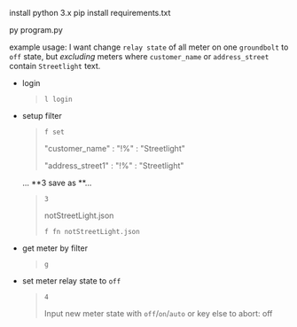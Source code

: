 install python 3.x
pip install requirements.txt

py program.py


example usage:
I want change `relay state` of all meter on one `groundbolt` to `off` state, but *excluding* meters where `customer_name` or `address_street` contain `Streetlight` text.

- login

  > `l login `

- setup filter

  > `f set`
  >
  > "customer_name" : "!%" : "Streetlight"
  >
  > "address_street1" : "!%" :  "Streetlight"

  ... **3       save as  **...

  > `3`
  >
  > notStreetLight.json
  >
  > `f fn notStreetLight.json`

- get meter by filter

  > `g`

- set meter relay state to `off`

  > `4 `
  >
  > Input new meter state with `off`/`on`/`auto` or key else to abort: off


